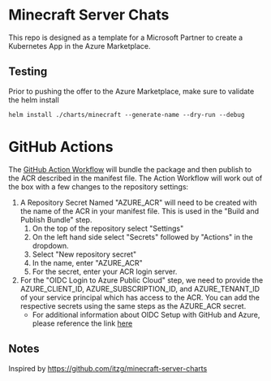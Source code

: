 # Minecraft Server Chats

This repo is designed as a template for a Microsoft Partner to create a Kubernetes App in the Azure Marketplace.

## Testing

Prior to pushing the offer to the Azure Marketplace, make sure to validate the helm install

```
helm install ./charts/minecraft --generate-name --dry-run --debug
```

# GitHub Actions

The [GitHub Action Workflow](.github/workflows/CNABPackage.yml) will bundle the package and then publish to the ACR described in the manifest file.  The Action Workflow will work out of the box with a few changes to the repository settings:

1. A Repository Secret Named "AZURE_ACR" will need to be created with the name of the ACR in your manifest file.  This is used in the "Build and Publish Bundle" step.
    1. On the top of the repository select "Settings"
    2. On the left hand side select "Secrets" followed by "Actions" in the dropdown.
    3. Select "New repository secret"
    4. In the name, enter "AZURE_ACR"
    5. For the secret, enter your ACR login server.
2. For the "OIDC Login to Azure Public Cloud" step, we need to provide the AZURE_CLIENT_ID, AZURE_SUBSCRIPTION_ID, and AZURE_TENANT_ID of your service principal which has access to the ACR.  You can add the respective secrets using the same steps as the AZURE_ACR secret.
    * For additional information about OIDC Setup with GitHub and Azure, please reference the link [here](https://docs.github.com/en/actions/deployment/security-hardening-your-deployments/configuring-openid-connect-in-azure)

## Notes

Inspired by https://github.com/itzg/minecraft-server-charts